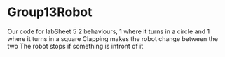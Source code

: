 # Group13Robot

Our code for labSheet 5
2 behaviours, 1 where it turns in a circle and 1 where it turns in a square
Clapping makes the robot change between the two
The robot stops if something is infront of it
